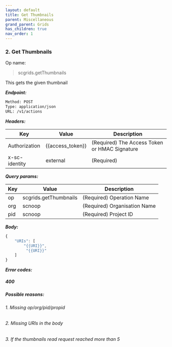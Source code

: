 ```yaml
---
layout: default
title: Get Thumbnails
parent: Miscellaneous
grand_parent: Grids
has_children: true
nav_order: 1
---
```



### 2. Get Thumbnails


Op name:

> scgrids.getThumbnails

This gets the given thumbnail


***Endpoint:***

```bash
Method: POST
Type: application/json
URL: /v1/actions
```


***Headers:***

| Key | Value | Description |
| --- | ------|-------------|
| Authorization | {{access_token}} | (Required) The Access Token or HMAC Signature |
| x-sc-identity | external | (Required) |



***Query params:***

| Key | Value | Description |
| --- | ------|-------------|
| op | scgrids.getThumbnails | (Required) Operation Name |
| org | scnoop | (Required) Organisation Name |
| pid | scnoop | (Required) Project ID |



***Body:***

```js        
{
    "URIs": [
        "{{URI}}",
         "{{URI}}"
    ]
}
```


***Error codes:***

##### 400

##### Possible reasons:

###### 1. Missing op/org/pid/propid

###### 2. Missing URIs in the body

###### 3. If the thumbnails read request reached more than 5